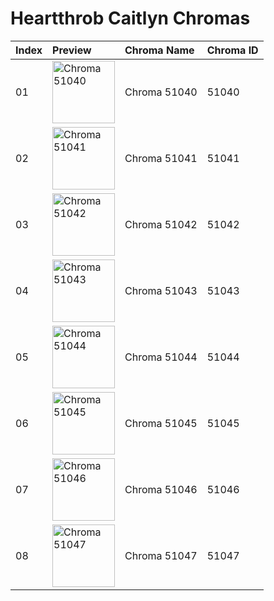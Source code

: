 # Heartthrob Caitlyn Chromas

| Index | Preview | Chroma Name | Chroma ID |
|:---|:---|:---|:---|
| 01 | <img src='https://raw.communitydragon.org/latest/plugins/rcp-be-lol-game-data/global/default/v1/champion-chroma-images/51/51040.png' alt='Chroma 51040' width='100'> | Chroma 51040 | 51040 |
| 02 | <img src='https://raw.communitydragon.org/latest/plugins/rcp-be-lol-game-data/global/default/v1/champion-chroma-images/51/51041.png' alt='Chroma 51041' width='100'> | Chroma 51041 | 51041 |
| 03 | <img src='https://raw.communitydragon.org/latest/plugins/rcp-be-lol-game-data/global/default/v1/champion-chroma-images/51/51042.png' alt='Chroma 51042' width='100'> | Chroma 51042 | 51042 |
| 04 | <img src='https://raw.communitydragon.org/latest/plugins/rcp-be-lol-game-data/global/default/v1/champion-chroma-images/51/51043.png' alt='Chroma 51043' width='100'> | Chroma 51043 | 51043 |
| 05 | <img src='https://raw.communitydragon.org/latest/plugins/rcp-be-lol-game-data/global/default/v1/champion-chroma-images/51/51044.png' alt='Chroma 51044' width='100'> | Chroma 51044 | 51044 |
| 06 | <img src='https://raw.communitydragon.org/latest/plugins/rcp-be-lol-game-data/global/default/v1/champion-chroma-images/51/51045.png' alt='Chroma 51045' width='100'> | Chroma 51045 | 51045 |
| 07 | <img src='https://raw.communitydragon.org/latest/plugins/rcp-be-lol-game-data/global/default/v1/champion-chroma-images/51/51046.png' alt='Chroma 51046' width='100'> | Chroma 51046 | 51046 |
| 08 | <img src='https://raw.communitydragon.org/latest/plugins/rcp-be-lol-game-data/global/default/v1/champion-chroma-images/51/51047.png' alt='Chroma 51047' width='100'> | Chroma 51047 | 51047 |
